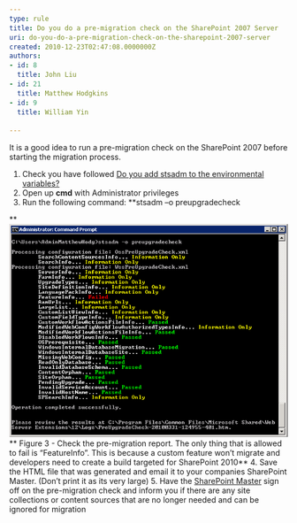 ```yaml
---
type: rule
title: Do you do a pre-migration check on the SharePoint 2007 Server
uri: do-you-do-a-pre-migration-check-on-the-sharepoint-2007-server
created: 2010-12-23T02:47:08.0000000Z
authors:
- id: 8
  title: John Liu
- id: 21
  title: Matthew Hodgkins
- id: 9
  title: William Yin

---
```


It is a good idea to run a pre-migration check on the SharePoint 2007 before starting the migration process.

1. Check you have followed [Do you add stsadm to the environmental variables?](/Pages/Do-you-add-stsadm-to-environmental-variables.aspx)
2. Open up **cmd** with Administrator privileges
3. Run the following command: **stsadm –o preupgradecheck

** ![](preupgradecheck.png) **
Figure 3 - Check the pre-migration report. The only thing that is allowed to fail is “FeatureInfo”. This is because a custom feature won’t migrate and developers need to create a build targeted for SharePoint 2010**
4. Save the HTML file that was generated and email it to your companies SharePoint Master. (Don’t print it as its very large)
5. Have the [SharePoint Master](/Pages/Do-you-have-a-SharePoint-Master.aspx) sign off on the pre-migration check and inform you if there are any site collections or content sources that are no longer needed and can be ignored for migration
